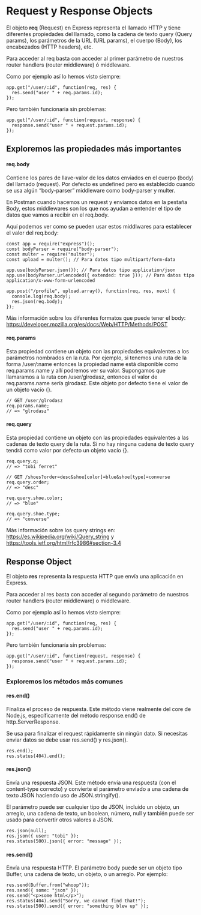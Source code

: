 # Request y Response Objects  

El objeto **req** (Request) en Express representa el llamado HTTP y tiene diferentes propiedades del llamado, como la cadena de texto query (Query params), los parámetros de la URL (URL params), el cuerpo (Body), los encabezados (HTTP headers), etc.

Para acceder al req basta con acceder al primer parámetro de nuestros router handlers (router middleware) ó middleware.

Como por ejemplo así lo hemos visto siempre:

```
app.get("/user/:id", function(req, res) {
  res.send("user " + req.params.id);
});
```

Pero también funcionaria sin problemas:

```
app.get("/user/:id", function(request, response) {
  response.send("user " + request.params.id);
});
```

## Exploremos las propiedades más importantes
#### req.body
  
Contiene los pares de llave-valor de los datos enviados en el cuerpo (body) del llamado (request). Por defecto es undefined pero es establecido cuando se usa algún “body-parser” middleware como body-parser y multer.
  
En Postman cuando hacemos un request y enviamos datos en la pestaña Body, estos middlewares son los que nos ayudan a entender el tipo de datos que vamos a recibir en el req.body.  

Aquí podemos ver como se pueden usar estos middlwares para establecer el valor del req.body:

```
const app = require("express")();
const bodyParser = require("body-parser");
const multer = require("multer");
const upload = multer(); // Para datos tipo multipart/form-data

app.use(bodyParser.json()); // Para datos tipo application/json
app.use(bodyParser.urlencoded({ extended: true })); // Para datos tipo application/x-www-form-urlencoded

app.post("/profile", upload.array(), function(req, res, next) {
  console.log(req.body);
  res.json(req.body);
});
```

Más información sobre los diferentes formatos que puede tener el body: https://developer.mozilla.org/es/docs/Web/HTTP/Methods/POST

#### req.params

Esta propiedad contiene un objeto con las propiedades equivalentes a los parámetros nombrados en la ruta. Por ejemplo, si tenemos una ruta de la forma /user/:name entonces la propiedad name está disponible como req.params.name y allí podremos ver su valor. Supongamos que llamaramos a la ruta con /user/glrodasz, entonces el valor de req.params.name sería glrodasz. Este objeto por defecto tiene el valor de un objeto vacío {}.

```
// GET /user/glrodasz
req.params.name;
// => "glrodasz"
```

#### req.query

Esta propiedad contiene un objeto con las propiedades equivalentes a las cadenas de texto query de la ruta. Si no hay ninguna cadena de texto query tendrá como valor por defecto un objeto vacío {}.

```
req.query.q;
// => "tobi ferret"

// GET /shoes?order=desc&shoe[color]=blue&shoe[type]=converse
req.query.order;
// => "desc"

req.query.shoe.color;
// => "blue"

req.query.shoe.type;
// => "converse"
```

Más información sobre los query strings en: https://es.wikipedia.org/wiki/Query_string y https://tools.ietf.org/html/rfc3986#section-3.4

## Response Object

El objeto **res** representa la respuesta HTTP que envía una aplicación en Express.

Para acceder al res basta con acceder al segundo parámetro de nuestros router handlers (router middleware) o middleware.

Como por ejemplo así lo hemos visto siempre:

```
app.get("/user/:id", function(req, res) {
  res.send("user " + req.params.id);
});
```

Pero también funcionaría sin problemas:

```
app.get("/user/:id", function(request, response) {
  response.send("user " + request.params.id);
});
```

### Exploremos los métodos más comunes
#### res.end()

Finaliza el proceso de respuesta. Este método viene realmente del core de Node.js, específicamente del método response.end() de http.ServerResponse.

Se usa para finalizar el request rápidamente sin ningún dato. Si necesitas enviar datos se debe usar res.send() y res.json().

```
res.end();
res.status(404).end();
```

#### res.json()

Envía una respuesta JSON. Este método envía una respuesta (con el content-type correcto) y convierte el parámetro enviado a una cadena de texto JSON haciendo uso de JSON.stringify().  

El parámetro puede ser cualquier tipo de JSON, incluido un objeto, un arreglo, una cadena de texto, un boolean, número, null y también puede ser usado para convertir otros valores a JSON.  

```
res.json(null);
res.json({ user: "tobi" });
res.status(500).json({ error: "message" });
```

#### res.send()

Envía una respuesta HTTP. El parámetro body puede ser un objeto tipo Buffer, una cadena de texto, un objeto, o un arreglo. Por ejemplo:

```
res.send(Buffer.from("whoop"));
res.send({ some: "json" });
res.send("<p>some html</p>");
res.status(404).send("Sorry, we cannot find that!");
res.status(500).send({ error: "something blew up" });
```
